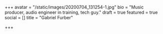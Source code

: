 +++
avatar = "/static/images/20200704_131254-1.jpg"
bio = "Music producer, audio engineer in training, tech guy."
draft = true
featured = true
social = []
title = "Gabriel Furber"

+++
